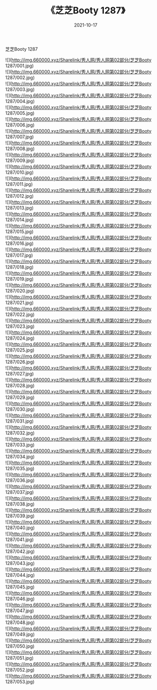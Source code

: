 ﻿---
layout: post
title:  《芝芝Booty 1287》
date:   2021-10-17
img: http://img.660000.xyz/Sharelink/秀人网/秀人网第02部分/芝芝Booty 1287/000.jpg
categories: [美女, 清纯, 唯美]
---

芝芝Booty 1287

  ![](http://img.660000.xyz/Sharelink/秀人网/秀人网第02部分/芝芝Booty 1287/001.jpg) <br> ![](http://img.660000.xyz/Sharelink/秀人网/秀人网第02部分/芝芝Booty 1287/002.jpg) <br> ![](http://img.660000.xyz/Sharelink/秀人网/秀人网第02部分/芝芝Booty 1287/003.jpg) <br> ![](http://img.660000.xyz/Sharelink/秀人网/秀人网第02部分/芝芝Booty 1287/004.jpg) <br> ![](http://img.660000.xyz/Sharelink/秀人网/秀人网第02部分/芝芝Booty 1287/005.jpg) <br> ![](http://img.660000.xyz/Sharelink/秀人网/秀人网第02部分/芝芝Booty 1287/006.jpg) <br> ![](http://img.660000.xyz/Sharelink/秀人网/秀人网第02部分/芝芝Booty 1287/007.jpg) <br> ![](http://img.660000.xyz/Sharelink/秀人网/秀人网第02部分/芝芝Booty 1287/008.jpg) <br> ![](http://img.660000.xyz/Sharelink/秀人网/秀人网第02部分/芝芝Booty 1287/009.jpg) <br> ![](http://img.660000.xyz/Sharelink/秀人网/秀人网第02部分/芝芝Booty 1287/010.jpg) <br> ![](http://img.660000.xyz/Sharelink/秀人网/秀人网第02部分/芝芝Booty 1287/011.jpg) <br> ![](http://img.660000.xyz/Sharelink/秀人网/秀人网第02部分/芝芝Booty 1287/012.jpg) <br> ![](http://img.660000.xyz/Sharelink/秀人网/秀人网第02部分/芝芝Booty 1287/013.jpg) <br> ![](http://img.660000.xyz/Sharelink/秀人网/秀人网第02部分/芝芝Booty 1287/014.jpg) <br> ![](http://img.660000.xyz/Sharelink/秀人网/秀人网第02部分/芝芝Booty 1287/015.jpg) <br> ![](http://img.660000.xyz/Sharelink/秀人网/秀人网第02部分/芝芝Booty 1287/016.jpg) <br> ![](http://img.660000.xyz/Sharelink/秀人网/秀人网第02部分/芝芝Booty 1287/017.jpg) <br> ![](http://img.660000.xyz/Sharelink/秀人网/秀人网第02部分/芝芝Booty 1287/018.jpg) <br> ![](http://img.660000.xyz/Sharelink/秀人网/秀人网第02部分/芝芝Booty 1287/019.jpg) <br> ![](http://img.660000.xyz/Sharelink/秀人网/秀人网第02部分/芝芝Booty 1287/020.jpg) <br> ![](http://img.660000.xyz/Sharelink/秀人网/秀人网第02部分/芝芝Booty 1287/021.jpg) <br> ![](http://img.660000.xyz/Sharelink/秀人网/秀人网第02部分/芝芝Booty 1287/022.jpg) <br> ![](http://img.660000.xyz/Sharelink/秀人网/秀人网第02部分/芝芝Booty 1287/023.jpg) <br> ![](http://img.660000.xyz/Sharelink/秀人网/秀人网第02部分/芝芝Booty 1287/024.jpg) <br> ![](http://img.660000.xyz/Sharelink/秀人网/秀人网第02部分/芝芝Booty 1287/025.jpg) <br> ![](http://img.660000.xyz/Sharelink/秀人网/秀人网第02部分/芝芝Booty 1287/026.jpg) <br> ![](http://img.660000.xyz/Sharelink/秀人网/秀人网第02部分/芝芝Booty 1287/027.jpg) <br> ![](http://img.660000.xyz/Sharelink/秀人网/秀人网第02部分/芝芝Booty 1287/028.jpg) <br> ![](http://img.660000.xyz/Sharelink/秀人网/秀人网第02部分/芝芝Booty 1287/029.jpg) <br> ![](http://img.660000.xyz/Sharelink/秀人网/秀人网第02部分/芝芝Booty 1287/030.jpg) <br> ![](http://img.660000.xyz/Sharelink/秀人网/秀人网第02部分/芝芝Booty 1287/031.jpg) <br> ![](http://img.660000.xyz/Sharelink/秀人网/秀人网第02部分/芝芝Booty 1287/032.jpg) <br> ![](http://img.660000.xyz/Sharelink/秀人网/秀人网第02部分/芝芝Booty 1287/033.jpg) <br> ![](http://img.660000.xyz/Sharelink/秀人网/秀人网第02部分/芝芝Booty 1287/034.jpg) <br> ![](http://img.660000.xyz/Sharelink/秀人网/秀人网第02部分/芝芝Booty 1287/035.jpg) <br> ![](http://img.660000.xyz/Sharelink/秀人网/秀人网第02部分/芝芝Booty 1287/036.jpg) <br> ![](http://img.660000.xyz/Sharelink/秀人网/秀人网第02部分/芝芝Booty 1287/037.jpg) <br> ![](http://img.660000.xyz/Sharelink/秀人网/秀人网第02部分/芝芝Booty 1287/038.jpg) <br> ![](http://img.660000.xyz/Sharelink/秀人网/秀人网第02部分/芝芝Booty 1287/039.jpg) <br> ![](http://img.660000.xyz/Sharelink/秀人网/秀人网第02部分/芝芝Booty 1287/040.jpg) <br> ![](http://img.660000.xyz/Sharelink/秀人网/秀人网第02部分/芝芝Booty 1287/041.jpg) <br> ![](http://img.660000.xyz/Sharelink/秀人网/秀人网第02部分/芝芝Booty 1287/042.jpg) <br> ![](http://img.660000.xyz/Sharelink/秀人网/秀人网第02部分/芝芝Booty 1287/043.jpg) <br> ![](http://img.660000.xyz/Sharelink/秀人网/秀人网第02部分/芝芝Booty 1287/044.jpg) <br> ![](http://img.660000.xyz/Sharelink/秀人网/秀人网第02部分/芝芝Booty 1287/045.jpg) <br> ![](http://img.660000.xyz/Sharelink/秀人网/秀人网第02部分/芝芝Booty 1287/046.jpg) <br> ![](http://img.660000.xyz/Sharelink/秀人网/秀人网第02部分/芝芝Booty 1287/047.jpg) <br> ![](http://img.660000.xyz/Sharelink/秀人网/秀人网第02部分/芝芝Booty 1287/048.jpg) <br> ![](http://img.660000.xyz/Sharelink/秀人网/秀人网第02部分/芝芝Booty 1287/049.jpg) <br> ![](http://img.660000.xyz/Sharelink/秀人网/秀人网第02部分/芝芝Booty 1287/050.jpg) <br> ![](http://img.660000.xyz/Sharelink/秀人网/秀人网第02部分/芝芝Booty 1287/051.jpg) <br> ![](http://img.660000.xyz/Sharelink/秀人网/秀人网第02部分/芝芝Booty 1287/052.jpg) <br> ![](http://img.660000.xyz/Sharelink/秀人网/秀人网第02部分/芝芝Booty 1287/053.jpg) <br>